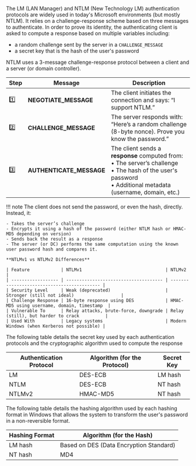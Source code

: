 The LM (LAN Manager) and NTLM (New Technology LM) authentication protocols are widely used in today's Microsoft environments (but mostly NTLM). It relies on a challenge-response scheme based on three messages to authenticate. In order to prove its identity, the authenticating client is asked to compute a response based on multiple variables including:

- a random challenge sent by the server in a `CHALLENGE_MESSAGE`
- a secret key that is the hash of the user's password

NTLM uses a 3-message challenge-response protocol between a client and a server (or domain controller).

| **Step** | **Message**               | **Description**                                                                                                                                                   |
| -------- | ------------------------- | ----------------------------------------------------------------------------------------------------------------------------------------------------------------- |
| 1️⃣      | **NEGOTIATE\_MESSAGE**    | The client initiates the connection and says: “I support NTLM.”                                                                                                   |
| 2️⃣      | **CHALLENGE\_MESSAGE**    | The server responds with: “Here’s a random challenge (8-byte nonce). Prove you know the password.”                                                                |
| 3️⃣      | **AUTHENTICATE\_MESSAGE** | The client sends a **response** computed from:<br>• The server’s challenge<br>• The hash of the user's password<br>• Additional metadata (username, domain, etc.) |

!!! note
    The client does not send the password, or even the hash, directly. Instead, it:

    - Takes the server’s challenge
    - Encrypts it using a hash of the password (either NTLM hash or HMAC-MD5 depending on version)
    - Sends back the result as a response
    - The server (or DC) performs the same computation using the known user password hash and compares it.

    **NTLMv1 vs NTLMv2 Differences**

    | Feature            | NTLMv1                                | NTLMv2                                      |
    | ------------------ | ------------------------------------- | ------------------------------------------- |
    | Security Level     | Weak (deprecated)                     | Stronger (still not ideal)                  |
    | Challenge Response | 16-byte response using DES            | HMAC-MD5 using username, domain, timestamp  |
    | Vulnerable To      | Relay attacks, brute-force, downgrade | Relay (still), but harder to crack          |
    | Used With          | Legacy systems                        | Modern Windows (when Kerberos not possible) |

The following table details the secret key used by each authentication protocols and the cryptographic algorithm used to compute the response

| **Authentication Protocol** | **Algorithm (for the Protocol)** | **Secret Key** |
|-----------------------------|----------------------------------|----------------|
| LM                          | DES-ECB                          | LM hash        |
| NTLM                        | DES-ECB                          | NT hash        |
| NTLMv2                      | HMAC-MD5                         | NT hash        |

The following table details the hashing algorithm used by each hashing format in Windows that allows the system to transform the user's password in a non-reversible format.

| **Hashing Format** | **Algorithm (for the Hash)**    |
|--------------------|----------------------------------|
| LM hash            | Based on DES (Data Encryption Standard) |
| NT hash            | MD4                              |
